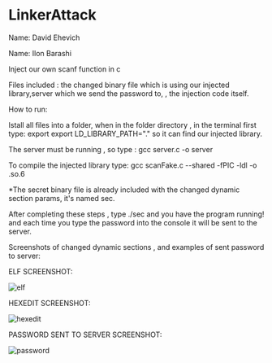 # LinkerAttack

Name: David Ehevich

Name: Ilon Barashi

Inject our own scanf function in c

Files included : the changed binary file which is using our injected library,server which we send the password to, , the injection code itself.

How to run:

Istall all files into a folder, when in the folder directory , in the terminal first type: export export LD_LIBRARY_PATH="." so it can find our injected library.

The server must be running , so type : gcc server.c -o server

To compile the injected library type: gcc scanFake.c --shared -fPIC -ldl -o .so.6

*The secret binary file is already included with the changed dynamic section params, it's named sec.

After completing these steps , type ./sec and you have the program running! and each time you type the password into the console it will be sent to the server.

Screenshots of changed dynamic sections , and examples of sent password to server:

ELF SCREENSHOT:

![elf](https://user-images.githubusercontent.com/54214707/163558756-2a4c63bb-209b-4adb-8c3c-d3e03a4622cf.PNG)

HEXEDIT SCREENSHOT:

![hexedit](https://user-images.githubusercontent.com/54214707/163558777-0b1f58e6-80cc-4478-9434-0e6427d60ef1.PNG)

PASSWORD SENT TO SERVER SCREENSHOT:

![password](https://user-images.githubusercontent.com/54214707/163558804-df5797cc-c7db-414a-8a09-344eedefcc80.PNG)

